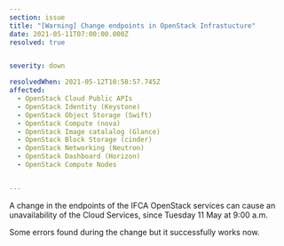 ```yaml
---
section: issue
title: "[Warning] Change endpoints in OpenStack Infrastucture"
date: 2021-05-11T07:00:00.000Z
resolved: true


severity: down

resolvedWhen: 2021-05-12T10:58:57.745Z
affected:
  - OpenStack Cloud Public APIs
  - OpenStack Identity (Keystone)
  - OpenStack Object Storage (Swift)
  - OpenStack Compute (nova)
  - OpenStack Image catalalog (Glance)
  - OpenStack Block Storage (cinder)
  - OpenStack Networking (Neutron)
  - OpenStack Dashboard (Horizon)
  - OpenStack Compute Nodes


---
```

A change in the endpoints of the IFCA OpenStack services can cause an unavailability of the Cloud Services, since Tuesday 11 May at 9:00 a.m.

Some errors found during the change but it successfully works now.